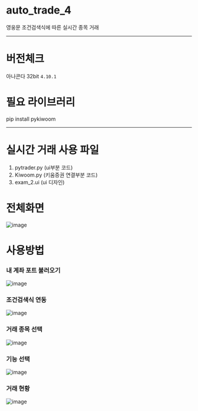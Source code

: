 # auto_trade_4
영웅문 조건검색식에 따른 실시간 종목 거래


______________________
# 버전체크
아나콘다 32bit `4.10.1`

# 필요 라이브러리
pip install pykiwoom
____________________


# 실시간 거래 사용 파일
1. pytrader.py (ui부분 코드)
2. Kiwoom.py (키움증권 연결부분 코드)
3. exam_2.ui (ui 디자인)


# 전체화면

![image](https://github.com/sungju1572/auto_trade_4/assets/70958560/b14dc88f-59d9-436d-b318-329e76651ea9)


# 사용방법

### 내 계좌 포트 불러오기

![image](https://github.com/sungju1572/auto_trade_4/assets/70958560/ede5ad8a-f0c9-4f02-81f9-b040da8df1a7)


### 조건검색식 연동

![image](https://github.com/sungju1572/auto_trade_4/assets/70958560/1c0d2a45-8a0c-486a-b3f3-3e4c2543e551)

### 거래 종목 선택

![image](https://github.com/sungju1572/auto_trade_4/assets/70958560/926011cf-a1b4-4bb9-8858-c81449fa423e)

### 기능 선택

![image](https://github.com/sungju1572/auto_trade_4/assets/70958560/2e0c9091-1e12-4c50-a297-7ddc4e5941f2)

### 거래 현황

![image](https://github.com/sungju1572/auto_trade_4/assets/70958560/33e17710-6d65-4601-b31f-927db47668a9)



